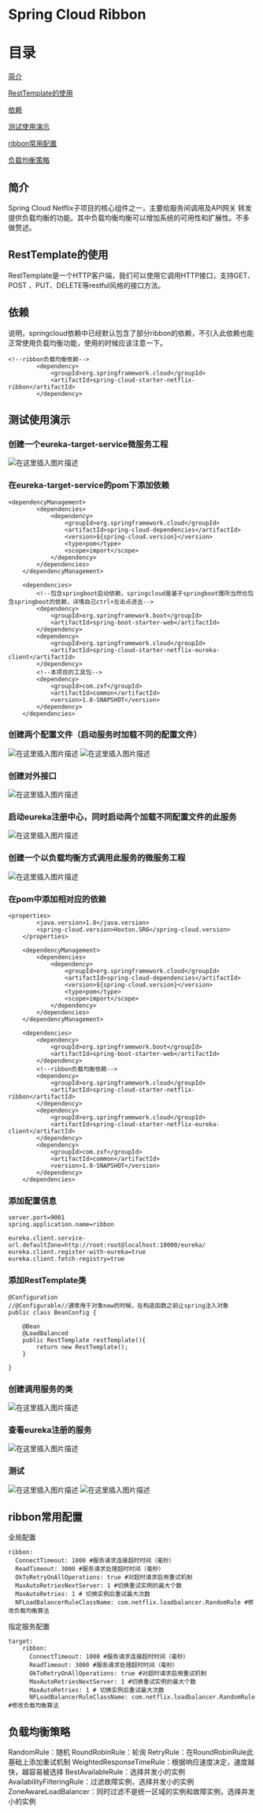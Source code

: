 # Spring Cloud Ribbon

# 目录
[简介](#简介)

[RestTemplate的使用](#RestTemplate的使用)

[依赖](#依赖)

[测试使用演示](#测试使用演示)

[ribbon常用配置](#ribbon常用配置)

[负载均衡策略](#负载均衡策略)

## 简介
Spring Cloud Netflix子项目的核心组件之一，主要给服务间调用及API网关
转发提供负载均衡的功能。其中负载均衡均衡可以增加系统的可用性和扩展性。不多
做赘述。
## RestTemplate的使用
RestTemplate是一个HTTP客户端，我们可以使用它调用HTTP接口，支持GET、POST
、PUT、DELETE等restful风格的接口方法。

## 依赖
说明，springcloud依赖中已经默认包含了部分ribbon的依赖，不引入此依赖也能正常使用负载均衡功能，使用的时候应该注意一下。
```clike
<!--ribbon负载均衡依赖-->
        <dependency>
            <groupId>org.springframework.cloud</groupId>
            <artifactId>spring-cloud-starter-netflix-ribbon</artifactId>
        </dependency>
```

## 测试使用演示
### 创建一个eureka-target-service微服务工程
![在这里插入图片描述](https://img-blog.csdnimg.cn/20200729110550994.png)
### 在eureka-target-service的pom下添加依赖

```clike
<dependencyManagement>
        <dependencies>
            <dependency>
                <groupId>org.springframework.cloud</groupId>
                <artifactId>spring-cloud-dependencies</artifactId>
                <version>${spring-cloud.version}</version>
                <type>pom</type>
                <scope>import</scope>
            </dependency>
        </dependencies>
    </dependencyManagement>

    <dependencies>
        <!--包含springboot启动依赖，springcloud是基于springboot理所当然也包含springboot的依赖，详情自己ctrl+左击点进去-->
        <dependency>
            <groupId>org.springframework.boot</groupId>
            <artifactId>spring-boot-starter-web</artifactId>
        </dependency>
        <dependency>
            <groupId>org.springframework.cloud</groupId>
            <artifactId>spring-cloud-starter-netflix-eureka-client</artifactId>
        </dependency>
        <!--本项目的工具包-->
        <dependency>
            <groupId>com.zxf</groupId>
            <artifactId>common</artifactId>
            <version>1.0-SNAPSHOT</version>
        </dependency>
    </dependencies>
```
### 创建两个配置文件（启动服务时加载不同的配置文件）
![在这里插入图片描述](https://img-blog.csdnimg.cn/20200729111120429.png?x-oss-process=image/watermark,type_ZmFuZ3poZW5naGVpdGk,shadow_10,text_aHR0cHM6Ly9ibG9nLmNzZG4ubmV0L3dlaXhpbl80NTUyODk4Nw==,size_16,color_FFFFFF,t_70)
![在这里插入图片描述](https://img-blog.csdnimg.cn/20200729111128145.png?x-oss-process=image/watermark,type_ZmFuZ3poZW5naGVpdGk,shadow_10,text_aHR0cHM6Ly9ibG9nLmNzZG4ubmV0L3dlaXhpbl80NTUyODk4Nw==,size_16,color_FFFFFF,t_70)
### 创建对外接口
![在这里插入图片描述](https://img-blog.csdnimg.cn/20200729111225348.png?x-oss-process=image/watermark,type_ZmFuZ3poZW5naGVpdGk,shadow_10,text_aHR0cHM6Ly9ibG9nLmNzZG4ubmV0L3dlaXhpbl80NTUyODk4Nw==,size_16,color_FFFFFF,t_70)
### 启动eureka注册中心，同时启动两个加载不同配置文件的此服务
![在这里插入图片描述](https://img-blog.csdnimg.cn/20200729111603564.png?x-oss-process=image/watermark,type_ZmFuZ3poZW5naGVpdGk,shadow_10,text_aHR0cHM6Ly9ibG9nLmNzZG4ubmV0L3dlaXhpbl80NTUyODk4Nw==,size_16,color_FFFFFF,t_70)
### 创建一个以负载均衡方式调用此服务的微服务工程
![在这里插入图片描述](https://img-blog.csdnimg.cn/2020072911173891.png)
### 在pom中添加相对应的依赖

```clike
<properties>
        <java.version>1.8</java.version>
        <spring-cloud.version>Hoxton.SR6</spring-cloud.version>
    </properties>

    <dependencyManagement>
        <dependencies>
            <dependency>
                <groupId>org.springframework.cloud</groupId>
                <artifactId>spring-cloud-dependencies</artifactId>
                <version>${spring-cloud.version}</version>
                <type>pom</type>
                <scope>import</scope>
            </dependency>
        </dependencies>
    </dependencyManagement>

    <dependencies>
        <dependency>
            <groupId>org.springframework.boot</groupId>
            <artifactId>spring-boot-starter-web</artifactId>
        </dependency>
        <!--ribbon负载均衡依赖-->
        <dependency>
            <groupId>org.springframework.cloud</groupId>
            <artifactId>spring-cloud-starter-netflix-ribbon</artifactId>
        </dependency>
        <dependency>
            <groupId>org.springframework.cloud</groupId>
            <artifactId>spring-cloud-starter-netflix-eureka-client</artifactId>
        </dependency>
        <dependency>
            <groupId>com.zxf</groupId>
            <artifactId>common</artifactId>
            <version>1.0-SNAPSHOT</version>
        </dependency>
    </dependencies>
```
### 添加配置信息

```clike
server.port=9001
spring.application.name=ribbon

eureka.client.service-url.defaultZone=http://root:root@localhost:10000/eureka/
eureka.client.register-with-eureka=true
eureka.client.fetch-registry=true
```
### 添加RestTemplate类

```clike
@Configuration
//@Configurable//通常用于对象new的时候，在构造函数之前让spring注入对象
public class BeanConfig {

    @Bean
    @LoadBalanced
    public RestTemplate restTemplate(){
        return new RestTemplate();
    }

}
```
### 创建调用服务的类
![在这里插入图片描述](https://img-blog.csdnimg.cn/20200729112232393.png?x-oss-process=image/watermark,type_ZmFuZ3poZW5naGVpdGk,shadow_10,text_aHR0cHM6Ly9ibG9nLmNzZG4ubmV0L3dlaXhpbl80NTUyODk4Nw==,size_16,color_FFFFFF,t_70)
### 查看eureka注册的服务
![在这里插入图片描述](https://img-blog.csdnimg.cn/20200729112449131.png?x-oss-process=image/watermark,type_ZmFuZ3poZW5naGVpdGk,shadow_10,text_aHR0cHM6Ly9ibG9nLmNzZG4ubmV0L3dlaXhpbl80NTUyODk4Nw==,size_16,color_FFFFFF,t_70)
### 测试
![在这里插入图片描述](https://img-blog.csdnimg.cn/20200729112535494.png?x-oss-process=image/watermark,type_ZmFuZ3poZW5naGVpdGk,shadow_10,text_aHR0cHM6Ly9ibG9nLmNzZG4ubmV0L3dlaXhpbl80NTUyODk4Nw==,size_16,color_FFFFFF,t_70)
![在这里插入图片描述](https://img-blog.csdnimg.cn/2020072911255461.png?x-oss-process=image/watermark,type_ZmFuZ3poZW5naGVpdGk,shadow_10,text_aHR0cHM6Ly9ibG9nLmNzZG4ubmV0L3dlaXhpbl80NTUyODk4Nw==,size_16,color_FFFFFF,t_70)
## ribbon常用配置
全局配置
```clike
ribbon:
  ConnectTimeout: 1000 #服务请求连接超时时间（毫秒）
  ReadTimeout: 3000 #服务请求处理超时时间（毫秒）
  OkToRetryOnAllOperations: true #对超时请求启用重试机制
  MaxAutoRetriesNextServer: 1 #切换重试实例的最大个数
  MaxAutoRetries: 1 # 切换实例后重试最大次数
  NFLoadBalancerRuleClassName: com.netflix.loadbalancer.RandomRule #修改负载均衡算法
```
指定服务配置

```clike
target:
	ribbon:
	  ConnectTimeout: 1000 #服务请求连接超时时间（毫秒）
	  ReadTimeout: 3000 #服务请求处理超时时间（毫秒）
	  OkToRetryOnAllOperations: true #对超时请求启用重试机制
	  MaxAutoRetriesNextServer: 1 #切换重试实例的最大个数
	  MaxAutoRetries: 1 # 切换实例后重试最大次数
	  NFLoadBalancerRuleClassName: com.netflix.loadbalancer.RandomRule #修改负载均衡算法
```

## 负载均衡策略

RandomRule：随机
RoundRobinRule：轮询
RetryRule：在RoundRobinRule此基础上添加重试机制
WeightedResponseTimeRule：根据响应速度决定，速度越快，越容易被选择
BestAvailableRule：选择并发小的实例
AvailabilityFilteringRule：过滤故障实例，选择并发小的实例
ZoneAwareLoadBalancer：同时过滤不是统一区域的实例和故障实例，选择并发小的实例